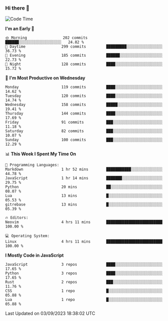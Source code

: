 ### Hi there 👋
<!--START_SECTION:waka-->
![Code Time](http://img.shields.io/badge/Code%20Time-146%20hrs%2017%20mins-blue)

**I'm an Early 🐤** 

```text
🌞 Morning                202 commits         ██████░░░░░░░░░░░░░░░░░░░   24.82 % 
🌆 Daytime                299 commits         █████████░░░░░░░░░░░░░░░░   36.73 % 
🌃 Evening                185 commits         ██████░░░░░░░░░░░░░░░░░░░   22.73 % 
🌙 Night                  128 commits         ████░░░░░░░░░░░░░░░░░░░░░   15.72 % 
```
📅 **I'm Most Productive on Wednesday** 

```text
Monday                   119 commits         ████░░░░░░░░░░░░░░░░░░░░░   14.62 % 
Tuesday                  120 commits         ████░░░░░░░░░░░░░░░░░░░░░   14.74 % 
Wednesday                158 commits         █████░░░░░░░░░░░░░░░░░░░░   19.41 % 
Thursday                 144 commits         ████░░░░░░░░░░░░░░░░░░░░░   17.69 % 
Friday                   91 commits          ███░░░░░░░░░░░░░░░░░░░░░░   11.18 % 
Saturday                 82 commits          ███░░░░░░░░░░░░░░░░░░░░░░   10.07 % 
Sunday                   100 commits         ███░░░░░░░░░░░░░░░░░░░░░░   12.29 % 
```


📊 **This Week I Spent My Time On** 

```text
💬 Programming Languages: 
Markdown                 1 hr 52 mins        ███████████░░░░░░░░░░░░░░   44.78 % 
JavaScript               1 hr 14 mins        ███████░░░░░░░░░░░░░░░░░░   29.75 % 
Python                   20 mins             ██░░░░░░░░░░░░░░░░░░░░░░░   08.07 % 
Lua                      13 mins             █░░░░░░░░░░░░░░░░░░░░░░░░   05.53 % 
gitrebase                13 mins             █░░░░░░░░░░░░░░░░░░░░░░░░   05.39 % 

🔥 Editors: 
Neovim                   4 hrs 11 mins       █████████████████████████   100.00 % 

💻 Operating System: 
Linux                    4 hrs 11 mins       █████████████████████████   100.00 % 
```

**I Mostly Code in JavaScript** 

```text
JavaScript               3 repos             ████░░░░░░░░░░░░░░░░░░░░░   17.65 % 
Python                   3 repos             ████░░░░░░░░░░░░░░░░░░░░░   17.65 % 
Rust                     2 repos             ███░░░░░░░░░░░░░░░░░░░░░░   11.76 % 
CSS                      1 repo              █░░░░░░░░░░░░░░░░░░░░░░░░   05.88 % 
Lua                      1 repo              █░░░░░░░░░░░░░░░░░░░░░░░░   05.88 % 
```




 Last Updated on 03/09/2023 18:38:02 UTC
<!--END_SECTION:waka-->

<!--
**YoganshSharma/YoganshSharma** is a ✨ _special_ ✨ repository because its `README.md` (this file) appears on your GitHub profile.

Here are some ideas to get you started:

- 🔭 I’m currently working on ...
- 🌱 I’m currently learning ...
- 👯 I’m looking to collaborate on ...
- 🤔 I’m looking for help with ...
- 💬 Ask me about ...
- 📫 How to reach me: ...
- 😄 Pronouns: ...
- ⚡ Fun fact: ...
-->
